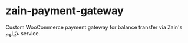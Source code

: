 # zain-payment-gateway
Custom WooCommerce payment gateway for balance transfer via Zain's عبّيلهم service.
